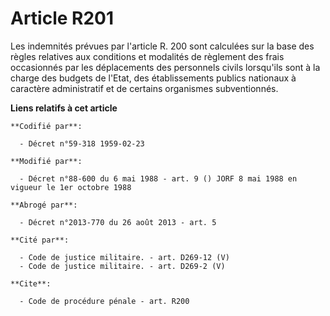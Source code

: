 # Article R201

Les indemnités prévues par l'article R. 200 sont calculées sur la base des règles relatives aux conditions et modalités de
règlement des frais occasionnés par les déplacements des personnels civils lorsqu'ils sont à la charge des budgets de l'Etat,
des établissements publics nationaux à caractère administratif et de certains organismes subventionnés.

**Liens relatifs à cet article**

	**Codifié par**:

	  - Décret n°59-318 1959-02-23

	**Modifié par**:

	  - Décret n°88-600 du 6 mai 1988 - art. 9 () JORF 8 mai 1988 en vigueur le 1er octobre 1988

	**Abrogé par**:

	  - Décret n°2013-770 du 26 août 2013 - art. 5

	**Cité par**:

	  - Code de justice militaire. - art. D269-12 (V)
	  - Code de justice militaire. - art. D269-2 (V)

	**Cite**:

	  - Code de procédure pénale - art. R200
